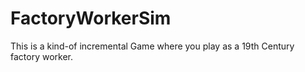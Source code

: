 # FactoryWorkerSim

This is a kind-of incremental Game where you play as a 19th Century factory worker.
